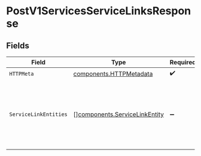 # PostV1ServicesServiceLinksResponse


## Fields

| Field                                                                                  | Type                                                                                   | Required                                                                               | Description                                                                            |
| -------------------------------------------------------------------------------------- | -------------------------------------------------------------------------------------- | -------------------------------------------------------------------------------------- | -------------------------------------------------------------------------------------- |
| `HTTPMeta`                                                                             | [components.HTTPMetadata](../../models/components/httpmetadata.md)                     | :heavy_check_mark:                                                                     | N/A                                                                                    |
| `ServiceLinkEntities`                                                                  | [][components.ServiceLinkEntity](../../models/components/servicelinkentity.md)         | :heavy_minus_sign:                                                                     | Creates a service with the appropriate integration for each external service ID passed |